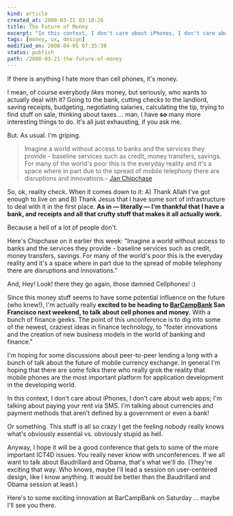 ```yaml
---
kind: article
created_at: 2008-03-21 03:18:26
title: The Future of Money
excerpt: "In this context, I don't care about iPhones, I don't care about web apps; I'm talking about paying your rent via SMS. I'm talking about currencies and payment methods that aren't defined by a government or even a bank! "
tags: [money, ux, design]
modified_on: 2008-04-05 07:35:38
status: publish 
path: /2008-03-21-the-future-of-money
---
```


If there is anything I hate more than cell phones, it's money. 

I mean, of course everybody *likes* money, but seriously, who wants to actually deal with it? Going to the bank, cutting checks to the landlord, saving receipts, budgeting, negotiating salaries, calculating the tip, trying to find stuff on sale, thinking about taxes ... man, I have <strong>so</strong> many more interesting things to do. It's all just exhausting, if you ask me.

But. As usual. I'm griping. 

<blockquote>Imagine a world without access to banks and the services they provide - baseline services such as credit, money transfers, savings. For many of the world's poor this is the everyday reality and it's a space where in part due to the spread of mobile telephony there are disruptions and innovations.<span class="attribution">- <a href="http://futureperfect.com">Jan Chipchase</a></span></blockquote>

So, ok, reality check. When it comes down to it: A) Thank Allah I've got enough to live on and B) Thank Jesus that I have some sort of infrastructure to deal with it in the first place. <strong>As in &mdash; literally &mdash; I'm thankful that I have a bank, and receipts and all that crufty stuff that makes it all actually work.</strong> 

Because a hell of a lot of people don't. 

Here's Chipchase on it earlier this week: "Imagine a world without access to banks and the services they provide - baseline services such as credit, money transfers, savings. For many of the world's poor this is the everyday reality and it's a space where in part due to the spread of mobile telephony there are disruptions and innovations."

And, Hey! Look! there they go again, those damned Cellphones! :)

Since this money stuff seems to have some potential influence on the future (who knew!), I'm actually really <strong>excited to be heading to <a href="http://barcamp.org/BarCampBankSF">BarCampBank</a> San Francisco next weekend, to talk about cell phones and money</strong>. With a bunch of finance geeks.  The point of this unconference is to dig into some of the newest, craziest ideas in finance technology, to "foster innovations and the creation of new business models in the world of banking and finance."

I'm hoping for some discussions about peer-to-peer lending a long with a bunch of talk about the future of mobile currency exchange. In general I'm hoping that there are some folks there who really grok the reality that mobile phones are the most important platform for application development in the developing world. 

In this context, I don't care about iPhones, I don't care about web apps; I'm talking about paying your rent via SMS. I'm talking about currencies and payment methods that aren't defined by a government or even a bank! 

Or something. This stuff is all so crazy I get the feeling nobody really knows what's obviously essential vs. obviously stupid as hell.  

Anyway, I hope it will be a good conference that gets to some of the more important ICT4D issues. You really never know with unconferences. If we all want to talk about Baudrillard and Obama, that's what we'll do. (They're exciting that way. Who knows, maybe I'll lead a session on user-centered design, like I know anything. It would be better than the Baudrillard and Obama session at least.)

Here's to some exciting innovation at BarCampBank on Saturday ... maybe I'll see you there.